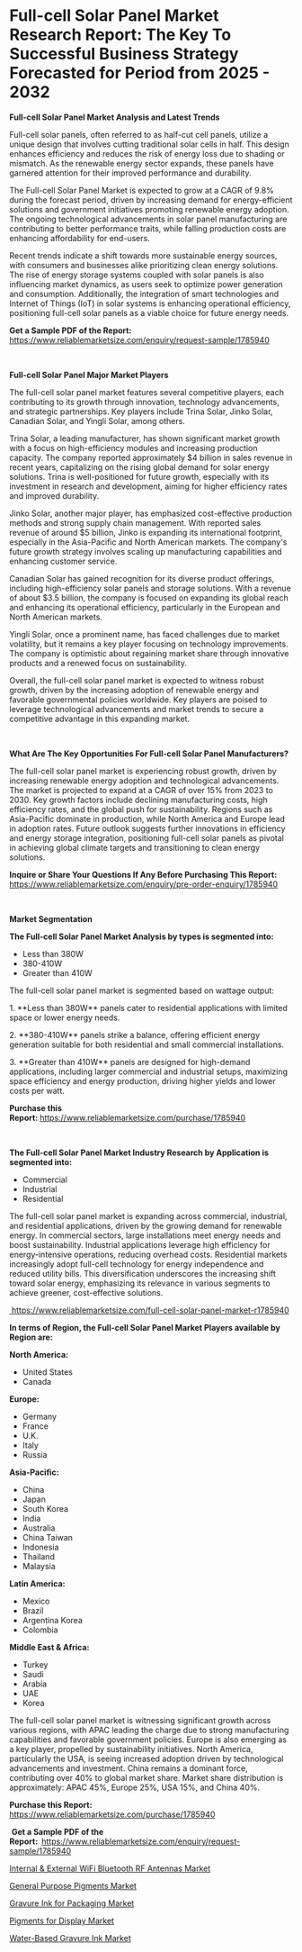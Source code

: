 <p><h1>Full-cell Solar Panel Market Research Report: The Key To Successful Business Strategy Forecasted for Period from 2025 - 2032</h1></p><p><strong>Full-cell Solar Panel Market Analysis and Latest Trends</strong></p>
<p><p>Full-cell solar panels, often referred to as half-cut cell panels, utilize a unique design that involves cutting traditional solar cells in half. This design enhances efficiency and reduces the risk of energy loss due to shading or mismatch. As the renewable energy sector expands, these panels have garnered attention for their improved performance and durability.</p><p>The Full-cell Solar Panel Market is expected to grow at a CAGR of 9.8% during the forecast period, driven by increasing demand for energy-efficient solutions and government initiatives promoting renewable energy adoption. The ongoing technological advancements in solar panel manufacturing are contributing to better performance traits, while falling production costs are enhancing affordability for end-users.</p><p>Recent trends indicate a shift towards more sustainable energy sources, with consumers and businesses alike prioritizing clean energy solutions. The rise of energy storage systems coupled with solar panels is also influencing market dynamics, as users seek to optimize power generation and consumption. Additionally, the integration of smart technologies and Internet of Things (IoT) in solar systems is enhancing operational efficiency, positioning full-cell solar panels as a viable choice for future energy needs.</p></p>
<p><strong>Get a Sample PDF of the Report:&nbsp;</strong> <a href="https://www.reliablemarketsize.com/enquiry/request-sample/1785940?utm_campaign=2008&utm_medium=2&utm_source=Github&utm_content=ia&utm_term=25032025&utm_id=full-cell-solar-panel">https://www.reliablemarketsize.com/enquiry/request-sample/1785940</a></p>
<p>&nbsp;</p>
<p><strong>Full-cell Solar Panel Major Market Players</strong></p>
<p><p>The full-cell solar panel market features several competitive players, each contributing to its growth through innovation, technology advancements, and strategic partnerships. Key players include Trina Solar, Jinko Solar, Canadian Solar, and Yingli Solar, among others. </p><p>Trina Solar, a leading manufacturer, has shown significant market growth with a focus on high-efficiency modules and increasing production capacity. The company reported approximately $4 billion in sales revenue in recent years, capitalizing on the rising global demand for solar energy solutions. Trina is well-positioned for future growth, especially with its investment in research and development, aiming for higher efficiency rates and improved durability.</p><p>Jinko Solar, another major player, has emphasized cost-effective production methods and strong supply chain management. With reported sales revenue of around $5 billion, Jinko is expanding its international footprint, especially in the Asia-Pacific and North American markets. The company's future growth strategy involves scaling up manufacturing capabilities and enhancing customer service.</p><p>Canadian Solar has gained recognition for its diverse product offerings, including high-efficiency solar panels and storage solutions. With a revenue of about $3.5 billion, the company is focused on expanding its global reach and enhancing its operational efficiency, particularly in the European and North American markets. </p><p>Yingli Solar, once a prominent name, has faced challenges due to market volatility, but it remains a key player focusing on technology improvements. The company is optimistic about regaining market share through innovative products and a renewed focus on sustainability.</p><p>Overall, the full-cell solar panel market is expected to witness robust growth, driven by the increasing adoption of renewable energy and favorable governmental policies worldwide. Key players are poised to leverage technological advancements and market trends to secure a competitive advantage in this expanding market.</p></p>
<p>&nbsp;</p>
<p><strong>What Are The Key Opportunities For Full-cell Solar Panel Manufacturers?</strong></p>
<p><p>The full-cell solar panel market is experiencing robust growth, driven by increasing renewable energy adoption and technological advancements. The market is projected to expand at a CAGR of over 15% from 2023 to 2030. Key growth factors include declining manufacturing costs, high efficiency rates, and the global push for sustainability. Regions such as Asia-Pacific dominate in production, while North America and Europe lead in adoption rates. Future outlook suggests further innovations in efficiency and energy storage integration, positioning full-cell solar panels as pivotal in achieving global climate targets and transitioning to clean energy solutions.</p></p>
<p><strong>Inquire or Share Your Questions If Any Before Purchasing This Report:</strong> <a href="https://www.reliablemarketsize.com/enquiry/pre-order-enquiry/1785940?utm_campaign=2008&utm_medium=2&utm_source=Github&utm_content=ia&utm_term=25032025&utm_id=full-cell-solar-panel">https://www.reliablemarketsize.com/enquiry/pre-order-enquiry/1785940</a></p>
<p>&nbsp;</p>
<p><strong>Market Segmentation</strong></p>
<p><strong>The Full-cell Solar Panel Market Analysis by types is segmented into:</strong></p>
<p><ul><li>Less than 380W</li><li>380-410W</li><li>Greater than 410W</li></ul></p>
<p><p>The full-cell solar panel market is segmented based on wattage output: </p><p>1. **Less than 380W** panels cater to residential applications with limited space or lower energy needs.</p><p>2. **380-410W** panels strike a balance, offering efficient energy generation suitable for both residential and small commercial installations.</p><p>3. **Greater than 410W** panels are designed for high-demand applications, including larger commercial and industrial setups, maximizing space efficiency and energy production, driving higher yields and lower costs per watt.</p></p>
<p><strong>Purchase this Report:&nbsp;</strong><a href="https://www.reliablemarketsize.com/purchase/1785940?utm_campaign=2008&utm_medium=2&utm_source=Github&utm_content=ia&utm_term=25032025&utm_id=full-cell-solar-panel">https://www.reliablemarketsize.com/purchase/1785940</a></p>
<p>&nbsp;</p>
<p><strong>The Full-cell Solar Panel Market Industry Research by Application is segmented into:</strong></p>
<p><ul><li>Commercial</li><li>Industrial</li><li>Residential</li></ul></p>
<p><p>The full-cell solar panel market is expanding across commercial, industrial, and residential applications, driven by the growing demand for renewable energy. In commercial sectors, large installations meet energy needs and boost sustainability. Industrial applications leverage high efficiency for energy-intensive operations, reducing overhead costs. Residential markets increasingly adopt full-cell technology for energy independence and reduced utility bills. This diversification underscores the increasing shift toward solar energy, emphasizing its relevance in various segments to achieve greener, cost-effective solutions.</p></p>
<p><a href="https://www.reliablemarketsize.com/full-cell-solar-panel-market-r1785940?utm_campaign=2008&utm_medium=2&utm_source=Github&utm_content=ia&utm_term=25032025&utm_id=full-cell-solar-panel">&nbsp;https://www.reliablemarketsize.com/full-cell-solar-panel-market-r1785940</a></p>
<p><strong>In terms of Region, the Full-cell Solar Panel Market Players available by Region are:</strong></p>
<p>
    <p> <strong> North America: </strong>
        <ul>
            <li>United States</li>
            <li>Canada</li>
        </ul>
        </p> 
    <p> <strong> Europe: </strong>
        <ul>
            <li>Germany</li>
            <li>France</li>
            <li>U.K.</li>
            <li>Italy</li>
            <li>Russia</li>
        </ul>
        </p> 
    <p> <strong> Asia-Pacific: </strong>
        <ul>
            <li>China</li>
            <li>Japan</li>
            <li>South Korea</li>
            <li>India</li>
            <li>Australia</li>
            <li>China Taiwan</li>
            <li>Indonesia</li>
            <li>Thailand</li>
            <li>Malaysia</li>
        </ul>
        </p> 
    <p> <strong> Latin America: </strong>
        <ul>
            <li>Mexico</li>
            <li>Brazil</li>
            <li>Argentina Korea</li>
            <li>Colombia</li>
        </ul>
        </p> 
    <p> <strong> Middle East & Africa: </strong>
        <ul>
            <li>Turkey</li>
            <li>Saudi</li>
            <li>Arabia</li>
            <li>UAE</li>
            <li>Korea</li>
        </ul>
    </p>
    </p>
<p><p>The full-cell solar panel market is witnessing significant growth across various regions, with APAC leading the charge due to strong manufacturing capabilities and favorable government policies. Europe is also emerging as a key player, propelled by sustainability initiatives. North America, particularly the USA, is seeing increased adoption driven by technological advancements and investment. China remains a dominant force, contributing over 40% to global market share. Market share distribution is approximately: APAC 45%, Europe 25%, USA 15%, and China 40%.</p></p>
<p><strong>Purchase this Report: </strong><a href="https://www.reliablemarketsize.com/purchase/1785940?utm_campaign=2008&utm_medium=2&utm_source=Github&utm_content=ia&utm_term=25032025&utm_id=full-cell-solar-panel">https://www.reliablemarketsize.com/purchase/1785940</a></p>
<p>&nbsp;<strong>Get a Sample PDF of the Report:&nbsp;&nbsp;</strong><a href="https://www.reliablemarketsize.com/enquiry/request-sample/1785940?utm_campaign=2008&utm_medium=2&utm_source=Github&utm_content=ia&utm_term=25032025&utm_id=full-cell-solar-panel">https://www.reliablemarketsize.com/enquiry/request-sample/1785940</a></p>
<p><strong></strong></p>
<p><p><a href="https://github.com/rempemelon5k/Market-Research-Report-List-1/blob/main/internal-external-wifi-bluetooth-rf-antennas-market.md?utm_campaign=2008&utm_medium=2&utm_source=Github&utm_content=ia&utm_term=25032025&utm_id=full-cell-solar-panel">Internal & External WiFi Bluetooth RF Antennas Market</a></p><p><a href="https://github.com/yardemuongz5/Market-Research-Report-List-1/blob/main/general-purpose-pigments-market.md?utm_campaign=2008&utm_medium=2&utm_source=Github&utm_content=ia&utm_term=25032025&utm_id=full-cell-solar-panel">General Purpose Pigments Market</a></p><p><a href="https://github.com/ftnlewins/Market-Research-Report-List-1/blob/main/gravure-ink-for-packaging-market.md?utm_campaign=2008&utm_medium=2&utm_source=Github&utm_content=ia&utm_term=25032025&utm_id=full-cell-solar-panel">Gravure Ink for Packaging Market</a></p><p><a href="https://github.com/balbajagatr1/Market-Research-Report-List-1/blob/main/pigments-for-display-market.md?utm_campaign=2008&utm_medium=2&utm_source=Github&utm_content=ia&utm_term=25032025&utm_id=full-cell-solar-panel">Pigments for Display Market</a></p><p><a href="https://github.com/idranalexie/Market-Research-Report-List-1/blob/main/water-based-gravure-ink-market.md?utm_campaign=2008&utm_medium=2&utm_source=Github&utm_content=ia&utm_term=25032025&utm_id=full-cell-solar-panel">Water-Based Gravure Ink Market</a></p></p>